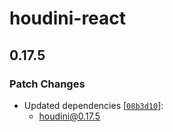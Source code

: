 # houdini-react

## 0.17.5

### Patch Changes

-   Updated dependencies [[`08b3d10`](https://github.com/HoudiniGraphql/houdini/commit/08b3d10c5305c43d457b11f288509e90459c2d0c)]:
    -   houdini@0.17.5
